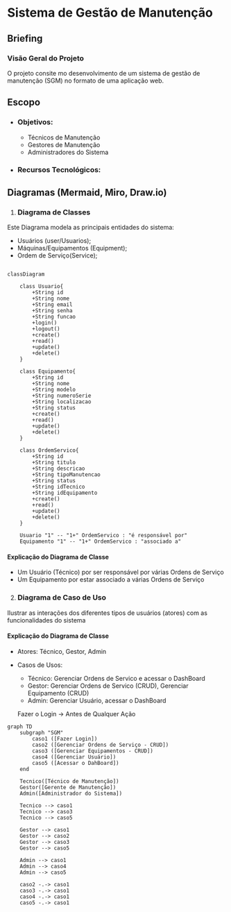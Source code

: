 # Sistema de Gestão de Manutenção

## Briefing

### Visão Geral do Projeto
O projeto consite mo desenvolvimento de um sistema de gestão de manutenção (SGM) no formato de uma aplicação web.

## Escopo

- ### Objetivos:
    - Técnicos de Manutenção
    - Gestores de Manutenção
    - Administradores do Sistema

- ### Recursos Tecnológicos:

## Diagramas (Mermaid, Miro, Draw.io)

1. ### Diagrama de Classes
Este Diagrama modela as principais entidades do sistema:
- Usuários (user/Usuarios);
- Máquinas/Equipamentos (Equipment);
- Ordem de Serviço(Service);

```mermaid

classDiagram

    class Usuario{
        +String id
        +String nome
        +String email
        +String senha
        +String funcao
        +login()
        +logout()
        +create()
        +read()
        +update()
        +delete()
    }

    class Equipamento{
        +String id
        +String nome
        +String modelo
        +String numeroSerie
        +String localizacao
        +String status
        +create()
        +read()
        +update()
        +delete()
    }

    class OrdemServico{
        +String id
        +String titulo
        +String descricao
        +String tipoManutencao
        +String status
        +String idTecnico
        +String idEquipamento
        +create()
        +read()
        +update()
        +delete()
    }

    Usuario "1" -- "1+" OrdemServico : "é responsável por"
    Equipamento "1" -- "1+" OrdemServico : "associado a"

```
#### Explicação do Diagrama de Classe
- Um Usuário (Técnico) por ser responsável por várias Ordens de Serviço
- Um Equipamento por estar associado a várias Ordens de Serviço

2. ### Diagrama de Caso de Uso
Ilustrar as interações dos diferentes tipos de usuários (atores) com as funcionalidades do sistema

#### Explicação do Diagrama de Classe
- Atores: Técnico, Gestor, Admin

- Casos de Usos:
    - Técnico: Gerenciar Ordens de Servico e acessar o DashBoard
    - Gestor: Gerenciar Ordens de Servico (CRUD), Gerenciar Equipamento (CRUD)
    - Admin: Gerenciar Usuário, acessar o DashBoard

    Fazer o Login -> Antes de Qualquer Ação

```mermaid
graph TD
    subgraph "SGM"
        caso1 ([Fazer Login])
        caso2 ([Gerenciar Ordens de Serviço - CRUD])
        caso3 ([Gerenciar Equipamentos - CRUD])
        caso4 ([Gerenciar Usuário])
        caso5 ([Acessar o DahBoard])
    end

    Tecnico([Técnico de Manutenção])
    Gestor([Gerente de Manutenção])
    Admin([Administrador do Sistema])

    Tecnico --> caso1
    Tecnico --> caso3
    Tecnico --> caso5

    Gestor --> caso1
    Gestor --> caso2
    Gestor --> caso3
    Gestor --> caso5

    Admin --> caso1
    Admin --> caso4
    Admin --> caso5

    caso2 -.-> caso1
    caso3 -.-> caso1
    caso4 -.-> caso1
    caso5 -.-> caso1

```